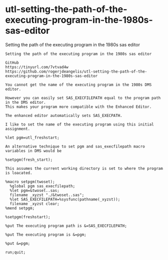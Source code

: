 # utl-setting-the-path-of-the-executing-program-in-the-1980s-sas-editor
Setting the path of the executing program in the 1980s sas editor 

    Setting the path of the executing program in the 1980s sas editor

    GitHub
    https://tinyurl.com/7vtvad4w
    https://github.com/rogerjdeangelis/utl-setting-the-path-of-the-executing-program-in-the-1980s-sas-editor

    You cannot get the name of the executing program in the 1980s DMS editor.

    However you can easily set SAS_EXECFILEPATH equal to the program path in the DMS editor.
    This makes your program more compatible with the Enhanced Editor.

    The enhanced editor automatically sets SAS_EXECPATH.

    I like to set the name of the executing program using this initial assignment.

    %let pgm=utl_freshstart;

    An alternative technique to set pgm and sas_execfilepath macro variables in DMS would be

    %setpgm(fresh_start);

    This assumes the current working directory is set to where the program is loacated.

    %macro setpgm(twoset);
      %global pgm sas_execfilepath;
      %let pgm=&twoset..sas;
      filename _xyzst "./&twoset..sas";
      %let SAS_EXECFILEPATH=%sysfunc(pathname(_xyzst));
      filename _xyzst clear;
    %mend setpgm;

    %setpgm(freshstart);

    %put The executing program path is &=SAS_EXECFILEPATH;

    %put The executing program is &=pgm;

    %put &=pgm;

    run;quit;

